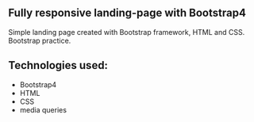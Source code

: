 ## Fully responsive landing-page with Bootstrap4 

Simple landing page created with Bootstrap framework, HTML and CSS. 
Bootstrap practice.

## Technologies used:

* Bootstrap4
* HTML
* CSS
* media queries


